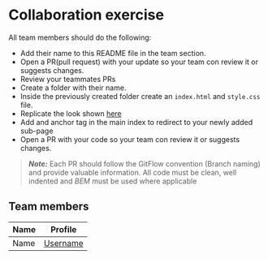 # Collaboration exercise

All team members should do the following:

- Add their name to this README file in the team section.  
- Open a PR(pull request) with your update so your team con review it or suggests changes.
- Review your teammates PRs
- Create a folder with their name.
- Inside the previously created folder create an `index.html` and `style.css` file.
- Replicate the look shown [here](https://i.pinimg.com/originals/4d/10/0c/4d100c00da0b572171b083c35202b114.png)
- Add and anchor tag in the main index to redirect to your newly added sub-page
- Open a PR with your code so your team con review it or suggests changes.

> **_Note:_** 
> Each PR should follow the GitFlow convention (Branch naming) and provide valuable information.
> All code must be clean, well indented and _BEM_ must be used where applicable


## Team members
| Name | Profile            |
| ---- | ------------------ |
| Name |[Username](github.link) |